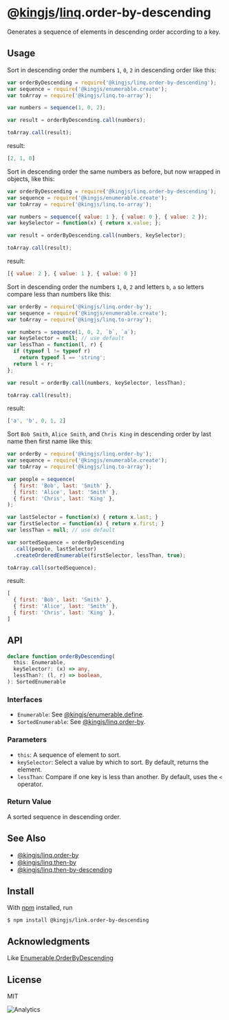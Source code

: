 # @[kingjs](https://www.npmjs.com/package/kingjs)/[linq](https://www.npmjs.com/package/@kingjs/linq).order-by-descending
Generates a sequence of elements in descending order according to a key.
## Usage
Sort in descending order the numbers `1`, `0`, `2` in descending order like this:
```js
var orderByDescending = require('@kingjs/linq.order-by-descending');
var sequence = require('@kingjs/enumerable.create');
var toArray = require('@kingjs/linq.to-array');

var numbers = sequence(1, 0, 2);

var result = orderByDescending.call(numbers);

toArray.call(result);
```
result:
```js
[2, 1, 0]
```
Sort in descending order the same numbers as before, but now wrapped in objects, like this:
```js
var orderByDescending = require('@kingjs/linq.order-by-descending');
var sequence = require('@kingjs/enumerable.create');
var toArray = require('@kingjs/linq.to-array');

var numbers = sequence({ value: 1 }, { value: 0 }, { value: 2 });
var keySelector = function(x) { return x.value; };

var result = orderByDescending.call(numbers, keySelector);

toArray.call(result);
```
result:
```js
[{ value: 2 }, { value: 1 }, { value: 0 }]
```
Sort in descending order the numbers `1`, `0`, `2` and letters `b`, `a` so letters compare less than numbers like this:
```js
var orderBy = require('@kingjs/linq.order-by');
var sequence = require('@kingjs/enumerable.create');
var toArray = require('@kingjs/linq.to-array');

var numbers = sequence(1, 0, 2, `b`, `a`);
var keySelector = null; // use default
var lessThan = function(l, r) {
  if (typeof l != typeof r)
    return typeof l == 'string';
  return l < r;
};

var result = orderBy.call(numbers, keySelector, lessThan);

toArray.call(result);
```
result:
```js
['a', 'b', 0, 1, 2]
```
Sort `Bob Smith`, `Alice Smith`, and `Chris King` in descending order by last name then first name like this:
```js
var orderBy = require('@kingjs/linq.order-by');
var sequence = require('@kingjs/enumerable.create');
var toArray = require('@kingjs/linq.to-array');

var people = sequence(
  { first: 'Bob', last: 'Smith' },
  { first: 'Alice', last: 'Smith' },
  { first: 'Chris', last: 'King' },
);

var lastSelector = function(x) { return x.last; }
var firstSelector = function(x) { return x.first; }
var lessThan = null; // use default

var sortedSequence = orderByDescending
  .call(people, lastSelector)
  .createOrderedEnumerable(firstSelector, lessThan, true);

toArray.call(sortedSequence);
```
result:
```js
[
  { first: 'Bob', last: 'Smith' },
  { first: 'Alice', last: 'Smith' },
  { first: 'Chris', last: 'King' },
]
```
## API
```ts
declare function orderByDescending(
  this: Enumerable, 
  keySelector?: (x) => any,
  lessThan?: (l, r) => boolean,
): SortedEnumerable
```
### Interfaces
- `Enumerable`: See [@kingjs/enumerable.define](https://www.npmjs.com/package/@kingjs/enumerable.define).
- `SortedEnumerable`: See [@kingjs/linq.order-by](https://www.npmjs.com/package/@kingjs/linq.order-by).

### Parameters
- `this`: A sequence of element to sort.
- `keySelector`: Select a value by which to sort. By default, returns the element.
- `lessThan`: Compare if one key is less than another. By default, uses the `<` operator.
### Return Value
A sorted sequence in descending order. 
## See Also
- [@kingjs/linq.order-by](https://www.npmjs.com/package/@kingjs/linq.order-by)
- [@kingjs/linq.then-by](https://www.npmjs.com/package/@kingjs/linq.then-by)
- [@kingjs/linq.then-by-descending](https://www.npmjs.com/package/@kingjs/linq.then-by-descending)
## Install
With [npm](https://npmjs.org/) installed, run
```
$ npm install @kingjs/link.order-by-descending
```
## Acknowledgments
Like [Enumerable.OrderByDescending](https://msdn.microsoft.com/en-us/library/bb548916(v=vs.110).aspx)
## License
MIT

![Analytics](https://analytics.kingjs.net/linq/order-by-descending)